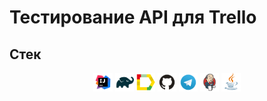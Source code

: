 #   Тестирование API для Trello 

<h2>  Cтек </h2>
<p align="center">
  <img width="6%" title="IDEA" src="materials/pictures/IDEA.png">
  <img width="6%" title="Gradle" src="materials/pictures/Gradle.png">
  <img width="6%" title="Allure Report" src="materials/pictures/Allure Report.png" >
  <img width="6%" title="GitHub" src="materials/pictures/GitHub.png"> 
  <img width="6%" title="Telegram" src="materials/pictures/Telegram.png">
  <img width="6%" title="Jenkins" src="materials/pictures/Jenkins.png"> 
  <img width="6%" title="Java" src="materials/pictures/Java.png">
</p>